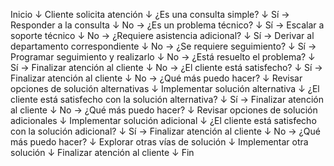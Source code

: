 Inicio
↓
Cliente solicita atención
↓
¿Es una consulta simple?
↓
Sí  → Responder a la consulta
↓
No  → ¿Es un problema técnico?
↓
Sí  → Escalar a soporte técnico
↓
No  → ¿Requiere asistencia adicional?
↓
Sí  → Derivar al departamento correspondiente
↓
No  → ¿Se requiere seguimiento?
↓
Sí  → Programar seguimiento y realizarlo
↓
No  → ¿Está resuelto el problema?
↓
Sí  → Finalizar atención al cliente
↓
No  → ¿El cliente está satisfecho?
↓
Sí  → Finalizar atención al cliente
↓
No  → ¿Qué más puedo hacer?
↓
Revisar opciones de solución alternativas
↓
Implementar solución alternativa
↓
¿El cliente está satisfecho con la solución alternativa?
↓
Sí  → Finalizar atención al cliente
↓
No  → ¿Qué más puedo hacer?
↓
Revisar opciones de solución adicionales
↓
Implementar solución adicional
↓
¿El cliente está satisfecho con la solución adicional?
↓
Sí  → Finalizar atención al cliente
↓
No  → ¿Qué más puedo hacer?
↓
Explorar otras vías de solución
↓
Implementar otra solución
↓
Finalizar atención al cliente
↓
Fin

